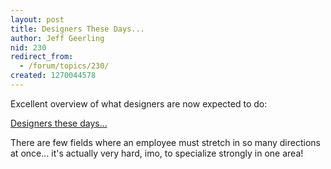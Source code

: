 ```yaml
---
layout: post
title: Designers These Days...
author: Jeff Geerling
nid: 230
redirect_from:
  - /forum/topics/230/
created: 1270044578
---
```

<p>
	Excellent overview of what designers are now expected to do:</p>
<p>
	<a href="http://css-tricks.com/designers-these-days/">Designers these days...</a></p>
<p>
	There are few fields where an employee must stretch in so many directions at once... it&#39;s actually very hard, imo, to specialize strongly in one area!</p>
